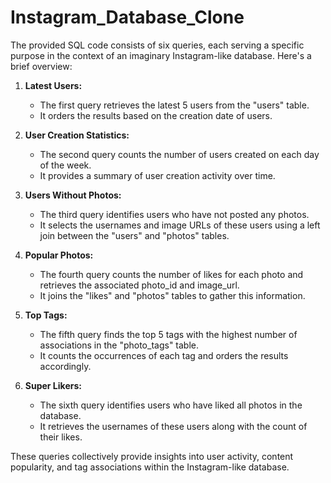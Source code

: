 # Instagram_Database_Clone

The provided SQL code consists of six queries, each serving a specific purpose in the context of an imaginary Instagram-like database. Here's a brief overview:

1. **Latest Users:**
   - The first query retrieves the latest 5 users from the "users" table.
   - It orders the results based on the creation date of users.

2. **User Creation Statistics:**
   - The second query counts the number of users created on each day of the week.
   - It provides a summary of user creation activity over time.

3. **Users Without Photos:**
   - The third query identifies users who have not posted any photos.
   - It selects the usernames and image URLs of these users using a left join between the "users" and "photos" tables.

4. **Popular Photos:**
   - The fourth query counts the number of likes for each photo and retrieves the associated photo_id and image_url.
   - It joins the "likes" and "photos" tables to gather this information.

5. **Top Tags:**
   - The fifth query finds the top 5 tags with the highest number of associations in the "photo_tags" table.
   - It counts the occurrences of each tag and orders the results accordingly.

6. **Super Likers:**
   - The sixth query identifies users who have liked all photos in the database.
   - It retrieves the usernames of these users along with the count of their likes.

These queries collectively provide insights into user activity, content popularity, and tag associations within the Instagram-like database.
